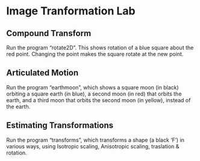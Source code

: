# Image Tranformation Lab

## Compound Transform
Run the program “rotate2D”. This shows rotation of a blue square about the red point. Changing the point makes the square rotate at the new point.

## Articulated Motion
Run the program “earthmoon”, which shows a square moon (in black) orbiting a square earth (in blue), a second moon (in red) that orbits the earth, and a third moon that orbits the second moon (in yellow), instead of the earth.

## Estimating Transformations
Run the program “transforms”, which transforms a shape (a black ‘F’) in various ways, using Isotropic scaling, Anisotropic scaling, traslation & rotation.
